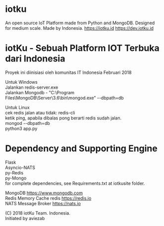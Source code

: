 # iotku
An open source IoT Platform made from Python and MongoDB. Designed for medium scale. Made by Indonesia.
https://iotku.id
https://dev.iotku.id

iotKu - Sebuah Platform IOT Terbuka dari Indonesia
==================================================
Proyek ini diinisiasi oleh komunitas IT Indonesia
Februari 2018

Untuk Windows  
Jalankan redis-server.exe  
Jalankan Mongodb - "C:\Program Files\MongoDB\Server\3.6\bin\mongod.exe" --dbpath=db  

Untuk Linux  
cek redis jalan atau tidak: redis-cli  
ketik ping, apabila dibalas pong berarti redis sudah jalan.  
mongod --dbpath=db  
python3 app.py  


Dependency and Supporting Engine
==================================================
Flask  
Asyncio-NATS  
py-Redis  
py-Mongo  
for complete dependencies, see Requirements.txt at iotkusite folder.

MongoDB https://www.mongodb.com  
Redis Memory Cache redis https://redis.io  
NATS Message Broker https://nats.io  

(C) 2018 iotKu Team. Indonesia.  
Initiated by aviezab
